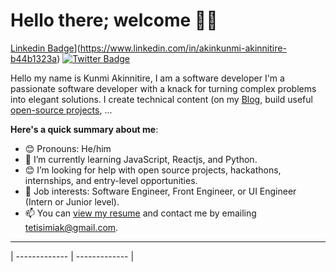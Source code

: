 # Hello there; welcome 👋🏾

[Linkedin Badge](https://img.shields.io/badge/-iambolajiayo-blue?style=for-the-badge&logo=Linkedin&logoColor=white&link=https://www.linkedin.com/in/akinkunmi-akinnitire-b44b1323a)](https://www.linkedin.com/in/akinkunmi-akinnitire-b44b1323a) [![Twitter Badge](https://img.shields.io/badge/-@iambolajiayo-1ca0f1?style=for-the-badge&logo=twitter&logoColor=white&link=https://twitter.com/Akinkunmi2002)](https://twitter.com/Akinkunmi2002)

Hello my name is Kunmi Akinnitire, I am a software developer
I'm a passionate software developer with a knack for turning complex problems into elegant solutions.  I create technical content (on my [Blog](https://kunmi001.hashnode.dev/), build useful [open-source projects](https://github.com/akinkunmiak123), ...

**Here's a quick summary about me**:

- 😊 Pronouns: He/him
- 🌱 I’m currently learning JavaScript, Reactjs, and Python.
- 😊 I’m looking for help with open source projects, hackathons, internships, and entry-level opportunities.
- 💼 Job interests: Software Engineer, Front Engineer, or UI Engineer (Intern or Junior level).
- 📫 You can [view my resume](#) and contact me by emailing tetisimiak@gmail.com.

---


| ------------- | ------------- |
